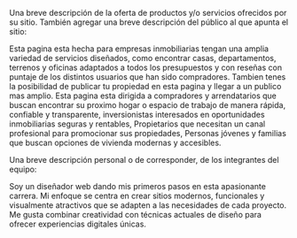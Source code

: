 Una breve descripción de la oferta de productos y/o servicios
ofrecidos por su sitio. También agregar una breve descripción
del público al que apunta el sitio:

Esta pagina esta hecha para empresas inmobiliarias tengan una amplia variedad de servicios diseñados, como encontrar casas, departamentos, terrenos y oficinas adaptados a todos los presupuestos y con reseñas con puntaje de los distintos usuarios que han sido compradores. Tambien tenes la posibilidad de publicar tu propiedad en esta pagina y llegar a un publico mas amplio.
Esta pagina esta dirigida a compradores y arrendatarios que buscan encontrar su proximo hogar o espacio de trabajo de manera rápida, confiable y transparente, inversionistas interesados en oportunidades inmobiliarias seguras y rentables, Propietarios que necesitan un canal profesional para promocionar sus propiedades, Personas jóvenes y familias que buscan opciones de vivienda modernas y accesibles.

Una breve descripción personal o de corresponder, de los
integrantes del equipo:

Soy un diseñador web dando mis primeros pasos en esta apasionante carrera. Mi enfoque se centra en crear sitios modernos, funcionales y visualmente atractivos que se adapten a las necesidades de cada proyecto. Me gusta combinar creatividad con técnicas actuales de diseño para ofrecer experiencias digitales únicas.